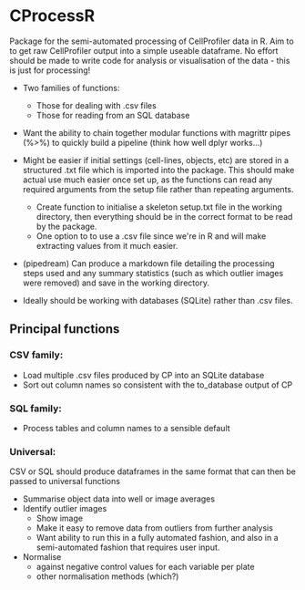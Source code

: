 CProcessR
============

Package for the semi-automated processing of CellProfiler data in R. Aim to to get raw CellProfiler output into a simple useable dataframe. No effort should be made to write code for analysis or visualisation of the data - this is just for processing!

- Two families of functions:
	- Those for dealing with .csv files
	- Those for reading from an SQL database

- Want the ability to chain together modular functions with magrittr pipes (%>%) to quickly build a pipeline (think how well dplyr works...)

- Might be easier if initial settings (cell-lines, objects, etc) are stored in a structured .txt file which is imported into the package. This should make actual use much easier once set up, as the functions can read any required arguments from the setup file rather than repeating arguments.
	- Create function to initialise a skeleton setup.txt file in the working directory, then everything should be in the correct format to be read by the package.
	- One option to to use a .csv file since we're in R and will make extracting values from it much easier.

- (pipedream) Can produce a markdown file detailing the processing steps used and any summary statistics (such as which outlier images were removed) and save in the working directory.

- Ideally should be working with databases (SQLite) rather than .csv files.

## Principal functions

### CSV family:

- Load multiple .csv files produced by CP into an SQLite database
- Sort out column names so consistent with the to_database output of CP

### SQL family:

- Process tables and column names to a sensible default

### Universal:
CSV or SQL should produce dataframes in the same format that can then be passed to universal functions

- Summarise object data into well or image averages
- Identify outlier images
	- Show image
	- Make it easy to remove data from outliers from further analysis
	- Want ability to run this in a fully automated fashion, and also in a semi-automated fashion that requires user input.
- Normalise
	- against negative control values for each variable per plate
	- other normalisation methods (which?)